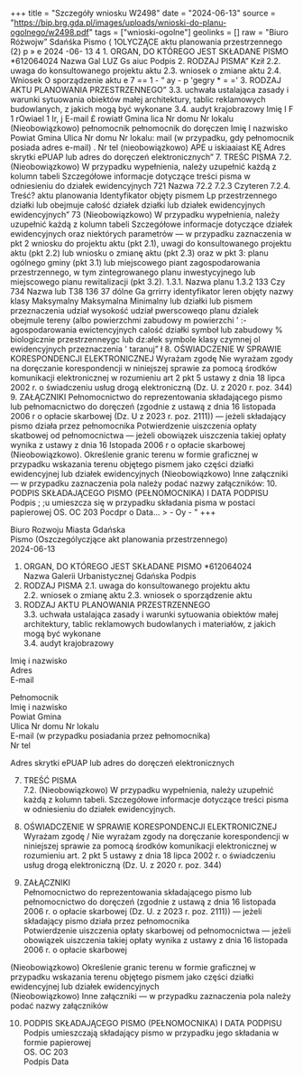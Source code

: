 +++
title = "Szczegóły wniosku W2498"
date = "2024-06-13"
source = "https://bip.brg.gda.pl/images/uploads/wnioski-do-planu-ogolnego/w2498.pdf"
tags = ["wnioski-ogolne"]
geolinks = []
raw = "Biuro Różwojw” Sdańśka  Pismo ( 1OLYCZĄCE aktu planowania przestrzennego (2)  p » e  2024 -06- 13 4  1. ORGAN, DO KTÓREGO JEST SKŁADANE PISMO *612064024  Nazwa Gal LUZ Gs aiuc Podpis  2. RODZAJ PISMA” Kził 2.2. uwaga do konsultowanego projektu aktu 2.3. wniosek o zmiane aktu 2.4. Wniosek O sporządzenie aktu e 7 == 1  - ” ay - p 'gegry * =  ='  3. RODZAJ AKTU PLANOWANIA PRZESTRZENNEGO” 3.3. uchwała ustalająca zasady i warunki sytuowania obiektów małej architektury, tablic reklamowych budowlanych, z jakich mogą być wykonane 3.4. audyt krajobrazowy Imię I F 1 rOwiael 1 Ir, j E-mail £ rowiatł Gmina lica Nr domu Nr lokalu (Nieobowiązkowo) pełnomocnik pełnomocnik do doręczen Imię I nazwisko Powiat Gmina Ulica Nr domu Nr lokalu: mail (w przypadku, gdy pełnomocnik posiada adres e-mail) . Nr tel (nieobowiązkowo) APE u iskiaaiast KĘ Adres skrytki ePUAP lub adres do doręczeń elektronicznych” 7. TREŚC PISMA 7.2. (Nieobowiązkowo) W przypadku wypełnienia, należy uzupełnić każdą z kolumn tabeli Szczegółowe informacje dotyczące treści pisma w odniesieniu do działek ewidencyjnych  721 Nazwa  72.2 7.2.3 Czyteren  7.2.4. Treść?  aktu planowania  Identyfikator objęty pismem  Lp przestrzennego  działki lub obejmuje całość działek działki lub działek   ewidencyjnych  ewidencyjnych”             73 (Nieobowiązkowo) W przypadku wypełnienia, należy uzupełnić każdą z kolumn tabeli Szczegółowe informacje dotyczące działek ewidencyjnych oraz niektórych parametrów — w przypadku zaznaczenia w pkt 2 wniosku do projektu aktu (pkt 2.1), uwagi do konsultowanego projektu aktu (pkt 2.2) lub wniosku o zmianę aktu (pkt 2.3) oraz w pkt 3: planu ogólnego gminy (pkt 3.1) lub miejscowego piant zagospodarowania przestrzennego, w tym zintegrowanego planu inwestycyjnego lub miejscowego pianu rewitalizacji (pkt 3.2). 1.3.1. Nazwa planu  1.3.2  133 Czy  734 Nazwa lub  T38 136 37 dólne Ga grrirry identyfikator leren objęty  nazwy klasy Maksymalny Maksymalna Minimalny lub działki lub pismem przeznaczenia udział wysokość udział pwerscoweqo planu dzialek obejmule tereny (albo  powierzchmi zabudowy m powierzchi ' :-agospodarowania ewictencyjnych calość działki symboł lub  zabudowy % biologicznie przestrzenneygc lub dz:ałek  symbole klasy  czymnej ol ewidencyjnych przeznaczenia   ' taranuj”     ł     8. OŚWIADCZENIE W SPRAWIE KORESPONDENCJI ELEKTRONICZNEJ Wyrażam zgodę Nie wyrażam zgody na doręczanie korespondencji w niniejszej sprawie za pomocą środków komunikacji elektronicznej w rozumieniu art 2 pkt 5 ustawy z dnia 18 lipca 2002 r. o świadczeniu usług drogą elektroniczną (Dz. U. z 2020 r. poz. 344) 9. ZAŁĄCZNIKI Pełnomocnictwo do reprezentowania składającego pismo lub pełnomacnictwo do doręczeń (zgodnie z ustawą z dnia 16 listopada 2006 r o opłacie skarbowej (Dz. U z 2023 r. poz. 2111)) — jeżeli składający pismo działa przez pełnomocnika Potwierdzenie uiszczenia opłaty skatbowej od pełnomocnictwa — jeżeli obowiązek uiszczenia takiej opłaty wynika z ustawy z dnia 16 Istopada 2006 r o opłacie skarbowej (Nieobowiązkowo). Określenie granic terenu w formie graficznej w przypadku wskazania terenu objętego pismem jako części działki ewidencyjnej lub działek ewidencyjnych (Nieobowiązkowo) Inne załączniki — w przypadku zaznaczenia pola należy podać nazwy załączników: 10. PODPIS SKŁADAJĄCEGO PISMO (PEŁNOMOCNIKA) I DATA PODPISU Podpis ; ;u umieszcza się w przypadku składania pisma w postaci papierowej OS. OC 203 Pocdpr o Data... > - Oy - "
+++

Biuro Rozwoju Miasta Gdańska  
Pismo (Oszczególyczjące akt planowania przestrzennego)  
2024-06-13  
1. ORGAN, DO KTÓREGO JEST SKŁADANE PISMO *612064024  
Nazwa Galerii Urbanistycznej Gdańska Podpis  
2. RODZAJ PISMA
2.1. uwaga do konsultowanego projektu aktu  
2.2. wniosek o zmianę aktu 
2.3. wniosek o sporządzenie aktu  
3. RODZAJ AKTU PLANOWANIA PRZESTRZENNEGO  
3.3. uchwała ustalająca zasady i warunki sytuowania obiektów małej architektury, tablic reklamowych budowlanych i materiałów, z jakich mogą być wykonane  
3.4. audyt krajobrazowy  

Imię i nazwisko  
Adres  
E-mail  

Pełnomocnik   
Imię i nazwisko   
Powiat Gmina  
Ulica Nr domu Nr lokalu  
E-mail (w przypadku posiadania przez pełnomocnika)  
Nr tel  

Adres skrytki ePUAP lub adres do doręczeń elektronicznych  

7. TREŚĆ PISMA  
7.2. (Nieobowiązkowo) W przypadku wypełnienia, należy uzupełnić każdą z kolumn tabeli. Szczegółowe informacje dotyczące treści pisma w odniesieniu do działek ewidencyjnych.  

8. OŚWIADCZENIE W SPRAWIE KORESPONDENCJI ELEKTRONICZNEJ  
Wyrażam zgodę / Nie wyrażam zgody na doręczanie korespondencji w niniejszej sprawie za pomocą środków komunikacji elektronicznej w rozumieniu art. 2 pkt 5 ustawy z dnia 18 lipca 2002 r. o świadczeniu usług drogą elektroniczną (Dz. U. z 2020 r. poz. 344)  

9. ZAŁĄCZNIKI  
Pełnomocnictwo do reprezentowania składającego pismo lub pełnomocnictwo do doręczeń (zgodnie z ustawą z dnia 16 listopada 2006 r. o opłacie skarbowej (Dz. U. z 2023 r. poz. 2111)) — jeżeli składający pismo działa przez pełnomocnika  
Potwierdzenie uiszczenia opłaty skarbowej od pełnomocnictwa — jeżeli obowiązek uiszczenia takiej opłaty wynika z ustawy z dnia 16 listopada 2006 r. o opłacie skarbowej  

(Nieobowiązkowo) Określenie granic terenu w formie graficznej w przypadku wskazania terenu objętego pismem jako części działki ewidencyjnej lub działek ewidencyjnych  
(Nieobowiązkowo) Inne załączniki — w przypadku zaznaczenia pola należy podać nazwy załączników  

10. PODPIS SKŁADAJĄCEGO PISMO (PEŁNOMOCNIKA) I DATA PODPISU  
Podpis umieszczają składający pismo w przypadku jego składania w formie papierowej  
OS. OC 203  
Podpis Data


